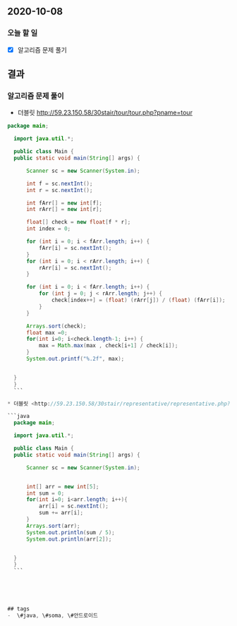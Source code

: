 ## 2020-10-08

### 오늘 할 일

  - [x] 알고리즘 문제 풀기
 
## 결과

### 알고리즘 문제 풀이
  * 더블릿 <http://59.23.150.58/30stair/tour/tour.php?pname=tour>
  ```java
  package main;

    import java.util.*;

    public class Main {
    public static void main(String[] args) {

        Scanner sc = new Scanner(System.in);

        int f = sc.nextInt();
        int r = sc.nextInt();

        int fArr[] = new int[f];
        int rArr[] = new int[r];

        float[] check = new float[f * r];
        int index = 0;

        for (int i = 0; i < fArr.length; i++) {
            fArr[i] = sc.nextInt();
        }
        for (int i = 0; i < rArr.length; i++) {
            rArr[i] = sc.nextInt();
        }

        for (int i = 0; i < fArr.length; i++) {
            for (int j = 0; j < rArr.length; j++) {
                check[index++] = (float) (rArr[j]) / (float) (fArr[i]);
            }
        }

        Arrays.sort(check);
        float max =0;
        for(int i=0; i<check.length-1; i++) {
            max = Math.max(max , check[i+1] / check[i]);
        }
        System.out.printf("%.2f", max);


    }
    }
    ```

  * 더블릿 <http://59.23.150.58/30stair/representative/representative.php?pname=representative>
  
  ```java
    package main;

    import java.util.*;

    public class Main {
    public static void main(String[] args) {

        Scanner sc = new Scanner(System.in);


        int[] arr = new int[5];
        int sum = 0;
        for(int i=0; i<arr.length; i++){
            arr[i] = sc.nextInt();
            sum += arr[i];
        }
        Arrays.sort(arr);
        System.out.println(sum / 5);
        System.out.println(arr[2]);


    }
    }
    ```


  
   

## tags
-  \#java, \#soma, \#안드로이드

